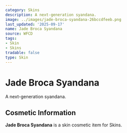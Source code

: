 ```yaml
---
category: Skins
description: A next-generation syandana.
image: ../images/jade-broca-syandana-26bccdfeeb.png
last_updated: '2025-09-17'
name: Jade Broca Syandana
source: WFCD
tags:
- Skin
- Skins
tradable: false
type: Skin
---
```


# Jade Broca Syandana

A next-generation syandana.

## Cosmetic Information

**Jade Broca Syandana** is a skin cosmetic item for Skins.

